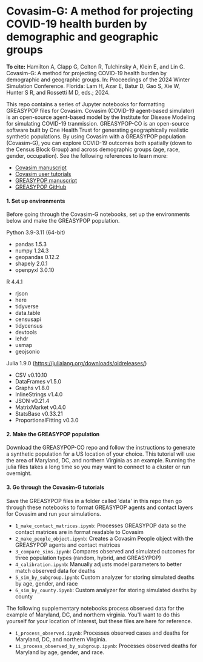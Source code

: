 # Covasim-G: A method for projecting COVID-19 health burden by demographic and geographic groups

**To cite:**
Hamilton A, Clapp G, Colton R, Tulchinsky A, Klein E, and Lin G. Covasim-G: A method for projecting COVID-19 health burden by demographic and geographic groups. In: Proceedings of the 2024 Winter Simulation Conference. Florida: Lam H, Azar E, Batur D, Gao S, Xie W, Hunter S R, and Rossetti M D, eds.; 2024.

This repo contains a series of Jupyter notebooks for formatting GREASYPOP files for Covasim. Covasim (COVID-19 agent-based simulator) is an open-source agent-based model by the Institute for Disease Modeling for simulating COVID-19 tranmission. GREASYPOP-CO is an open-source software built by One Health Trust for generating geographically realistic synthetic populations. By using Covasim with a GREASYPOP population (Covasim-G), you can explore COVID-19 outcomes both spatially (down to the Census Block Group) and across demographic groups (age, race, gender, occupation). See the following references to learn more:

- [Covasim manuscript](https://journals.plos.org/ploscompbiol/article?id=10.1371/journal.pcbi.1009149)
- [Covasim user tutorials](https://docs.idmod.org/projects/covasim/en/latest/tutorials.html)
- [GREASYPOP manuscript](https://arxiv.org/abs/2406.14698)
- [GREASYPOP GitHub](https://github.com/CDDEP-DC/GREASYPOP-CO/tree/main)

#### 1. Set up environments
Before going through the Covasim-G notebooks, set up the environments below and make the GREASYPOP population.

Python 3.9-3.11 (64-bit)
- pandas 1.5.3
- numpy 1.24.3
- geopandas 0.12.2
- shapely 2.0.1
- openpyxl 3.0.10

R 4.4.1
- rjson
- here
- tidyverse
- data.table
- censusapi
- tidycensus
- devtools
- lehdr
- usmap
- geojsonio

Julia 1.9.0 (https://julialang.org/downloads/oldreleases/)
- CSV v0.10.10
- DataFrames v1.5.0
- Graphs v1.8.0
- InlineStrings v1.4.0
- JSON v0.21.4
- MatrixMarket v0.4.0
- StatsBase v0.33.21
- ProportionalFitting v0.3.0

#### 2. Make the GREASYPOP population
Download the GREASYPOP-CO repo and follow the instructions to generate a synthetic population for a US location of your choice. This tutorial will use the area of Maryland, DC, and northern Virginia as an example. Running the julia files takes a long time so you may want to connect to a cluster or run overnight.

#### 3. Go through the Covasim-G tutorials
Save the GREASYPOP files in a folder called 'data' in this repo then go through these notebooks to format GREASYPOP agents and contact layers for Covasim and run your simulations.
- `1_make_contact_matrices.ipynb`: Processes GREASYPOP data so the contact matrices are in format readable to Covasim
- `2_make_people_object.ipynb`: Creates a Covasim People object with the GREASYPOP agents and contact matrices
- `3_compare_sims.ipynb`: Compares observed and simulated outcomes for three population types (random, hybrid, and GREASYPOP)
- `4_calibration.ipynb`: Manually adjusts model parameters to better match observed data for deaths
- `5_sim_by_subgroup.ipynb`: Custom analyzer for storing simulated deaths by age, gender, and race
- `6_sim_by_county.ipynb`: Custom analyzer for storing simulated deaths by county

The following supplementary notebooks process observed data for the example of Maryland, DC, and northern virginia. You'll want to do this yourself for your location of interest, but these files are here for reference.
- `i_process_observed.ipynb`: Processes observed cases and deaths for Maryland, DC, and northern Virginia.
- `ii_process_observed_by_subgroup.ipynb`: Processes observed deaths for Maryland by age, gender, and race.
